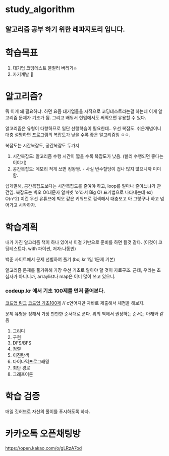 # study_algorithm

## 알고리즘 공부 하기 위한 레파지토리 입니다.

# 학습목표
1. 대기업 코딩테스트 불질러 버리기🔥
2. 자기계발 📖


# 알고리즘?

뭐 이게 왜 필요하냐. 하면 요즘 대기업들을 시작으로 코딩테스트라는걸 하는데
이게 알고리즘 문제가 기초가 됨.
그리고 배워서 현업에서도 써먹으면 유용할 수 있다.

알고리즘은 유형이 다향하므로
일단 선행학습이 필요한데.. 
우선 복잡도. 쉬운개념이니 대충 설명하면
프로그램의 복잡도가 낮을 수록 좋은 알고리즘임 ㅇㅇ.

복잡도는 시간복잡도, 공간복잡도 두가지
1. 시간복잡도: 알고리즘 수행 시간이 짧을 수록 복잡도가 낮음. (빨리 수행되면 좋다는 이야기)
2. 공간복잡도: 메모리 적게 쓰면 킹왕짱. - 사실 변수할당이 겁나 많지 않으니까 미미함.

쉽게말해, 공간복잡도보다는 시간복잡도를 줄여야 하고, loop를 얼마나 줄이느냐가 관건임.
복잡도는 빅오 O(대문자 알파벳 'o'라서 Big O) 표기법으로 나타내는데 ex) O(n^2)
이건 우선 유튜브에 빅오 같은 키워드로 검색해서 대충보고 아 그렇구나 하고 넘어가고 시작하자.

# 학습계획
내가 가진 알고리즘 책이 하나 있어서 이걸 기반으로 준비를 하면 될것 같다.
(이것이 코딩테스트다. with 파이썬, 저자:나동빈)

백준 사이트에서 문제 선별하여 풀기 (boj.kr 1일 1문제 기본)

알고리즘 문제를 풀기위해 가장 우선 기초로 알아야 할 것이 자료구조.
근데, 우리는 초심자가 아니니까, arraylist나 map은 이미 많이 쓰고 있으니.

### codeup.kr 에서 기초 100제를 먼저 풀어본다.
 
[코드업 링크](https://www.codeup.kr)
[코드업 기초100제](https://www.codeup.kr/problemsetsol.php?psid=23) // c언어지만 자바로 제출해서 채점을 해보자.


문제 유형을 정해서 가장 만만한 순서대로 푼다.
위의 책에서 권장하는 순서는 아래와 같음


1. 그리디
2. 구현
3. DFS/BFS
4. 정렬
5. 이진탐색
6. 다이나믹프로그래밍
7. 최단 경로
8. 그래프이론

# 학습 검증
매일 깃허브로 자신의 풀이를 푸시하도록 하자.

# 카카오톡 오픈채팅방
https://open.kakao.com/o/gLRzA7od
